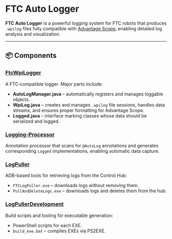 # FTC Auto Logger

**FTC Auto Logger** is a powerful logging system for FTC robots that produces `.wpilog` files fully compatible with [Advantage Scope](https://github.com/Mechanical-Advantage/AdvantageScope), enabling detailed log analysis and visualization.

---

## 📦 Components

### [FtcWpiLogger](FtcWpiLogger)
A FTC‑compatible logger. Major parts include:
- **AutoLogManager.java** – automatically registers and manages loggable objects.
- **WpiLog.java** – creates and manages `.wpilog` file sessions, handles data streams, and ensures proper formatting for Advantage Scope.
- **Logged.java** – interface marking classes whose data should be serialized and logged.

### [Logging‑Processor](Logging-processor)
Annotation processor that scans for `@AutoLog` annotations and generates corresponding `Logged` implementations, enabling automatic data capture.

### [LogPuller](LogPuller)
ADB-based tools for retrieving logs from the Control Hub:
- `FTCLogPuller.exe` – downloads logs without removing them.
- `PullAndDeleteLogs.exe` – downloads logs and deletes them from the hub.

### [LogPullerDevelopment](LogPullerDevelopment)
Build scripts and tooling for executable generation:
- PowerShell scripts for each EXE.
- `build_exe.bat` – compiles EXEs via PS2EXE.

